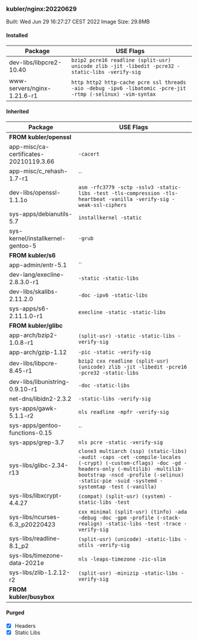 ### kubler/nginx:20220629

Built: Wed Jun 29 16:27:27 CEST 2022
Image Size: 29.8MB

#### Installed
Package | USE Flags
--------|----------
dev-libs/libpcre2-10.40 | `bzip2 pcre16 readline (split-usr) unicode zlib -jit -libedit -pcre32 -static-libs -verify-sig`
www-servers/nginx-1.21.6-r1 | `http http2 http-cache pcre ssl threads -aio -debug -ipv6 -libatomic -pcre-jit -rtmp (-selinux) -vim-syntax`
#### Inherited
Package | USE Flags
--------|----------
**FROM kubler/openssl** |
app-misc/ca-certificates-20210119.3.66 | `-cacert`
app-misc/c_rehash-1.7-r1 | ``
dev-libs/openssl-1.1.1o | `asm -rfc3779 -sctp -sslv3 -static-libs -test -tls-compression -tls-heartbeat -vanilla -verify-sig -weak-ssl-ciphers`
sys-apps/debianutils-5.7 | `installkernel -static`
sys-kernel/installkernel-gentoo-5 | `-grub`
**FROM kubler/s6** |
app-admin/entr-5.1 | ``
dev-lang/execline-2.8.3.0-r1 | `-static -static-libs`
dev-libs/skalibs-2.11.2.0 | `-doc -ipv6 -static-libs`
sys-apps/s6-2.11.1.0-r1 | `execline -static -static-libs`
**FROM kubler/glibc** |
app-arch/bzip2-1.0.8-r1 | `(split-usr) -static -static-libs -verify-sig`
app-arch/gzip-1.12 | `-pic -static -verify-sig`
dev-libs/libpcre-8.45-r1 | `bzip2 cxx readline (split-usr) (unicode) zlib -jit -libedit -pcre16 -pcre32 -static-libs`
dev-libs/libunistring-0.9.10-r1 | `-doc -static-libs`
net-dns/libidn2-2.3.2 | `-static-libs -verify-sig`
sys-apps/gawk-5.1.1-r2 | `nls readline -mpfr -verify-sig`
sys-apps/gentoo-functions-0.15 | ``
sys-apps/grep-3.7 | `nls pcre -static -verify-sig`
sys-libs/glibc-2.34-r13 | `clone3 multiarch (ssp) (static-libs) -audit -caps -cet -compile-locales (-crypt) (-custom-cflags) -doc -gd -headers-only (-multilib) -multilib-bootstrap -nscd -profile (-selinux) -static-pie -suid -systemd -systemtap -test (-vanilla)`
sys-libs/libxcrypt-4.4.27 | `(compat) (split-usr) (system) -static-libs -test`
sys-libs/ncurses-6.3_p20220423 | `cxx minimal (split-usr) (tinfo) -ada -debug -doc -gpm -profile (-stack-realign) -static-libs -test -trace -verify-sig`
sys-libs/readline-8.1_p2 | `(split-usr) (unicode) -static-libs -utils -verify-sig`
sys-libs/timezone-data-2021e | `nls -leaps-timezone -zic-slim`
sys-libs/zlib-1.2.12-r2 | `(split-usr) -minizip -static-libs -verify-sig`
**FROM kubler/busybox** |
#### Purged
- [x] Headers
- [x] Static Libs
